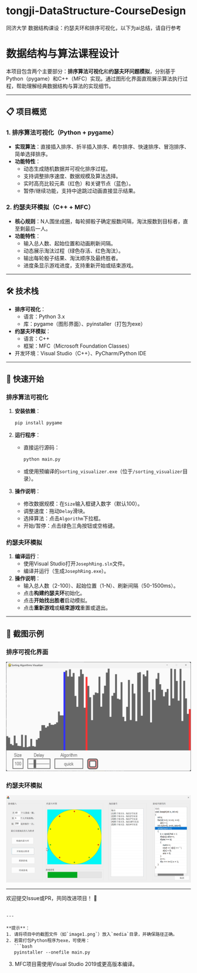 # tongji-DataStructure-CourseDesign
同济大学 数据结构课设：约瑟夫环和排序可视化，以下为ai总结，请自行参考
# 数据结构与算法课程设计

本项目包含两个主要部分：**排序算法可视化**和**约瑟夫环问题模拟**，分别基于Python（pygame）和C++（MFC）实现。通过图形化界面直观展示算法执行过程，帮助理解经典数据结构与算法的实现细节。

---

## 📋 项目概览

### 1. 排序算法可视化（Python + pygame）
- **实现算法**：直接插入排序、折半插入排序、希尔排序、快速排序、冒泡排序、简单选择排序。
- **功能特性**：
  - 动态生成随机数据并可视化排序过程。
  - 支持调整排序速度、数据规模及算法选择。
  - 实时高亮比较元素（红色）和关键节点（蓝色）。
  - 暂停/继续功能，支持中途跳过动画直接显示结果。

### 2. 约瑟夫环模拟（C++ + MFC）
- **核心规则**：N人围坐成圈，每轮掷骰子确定报数间隔，淘汰报数到目标者，直至剩最后一人。
- **功能特性**：
  - 输入总人数、起始位置和动画刷新间隔。
  - 动态展示淘汰过程（绿色存活、红色淘汰）。
  - 输出每轮骰子结果、淘汰顺序及最终胜者。
  - 进度条显示游戏进度，支持重新开始或结束游戏。

---

## 🛠️ 技术栈
- **排序可视化**：
  - 语言：Python 3.x
  - 库：pygame（图形界面）、pyinstaller（打包为exe）
- **约瑟夫环模拟**：
  - 语言：C++
  - 框架：MFC（Microsoft Foundation Classes）
- 开发环境：Visual Studio（C++）、PyCharm/Python IDE

---

## 🚀 快速开始

### 排序算法可视化
1. **安装依赖**：
   ```bash
   pip install pygame
   ```
2. **运行程序**：
   - 直接运行源码：
     ```bash
     python main.py
     ```
   - 或使用预编译的`sorting_visualizer.exe`（位于`/sorting_visualizer`目录）。

3. **操作说明**：
   - 修改数据规模：在`Size`输入框键入数字（默认100）。
   - 调整速度：拖动`Delay`滑块。
   - 选择算法：点击`Algorithm`下拉框。
   - 开始/暂停：点击绿色三角按钮或空格键。

### 约瑟夫环模拟
1. **编译运行**：
   - 使用Visual Studio打开`JosephRing.sln`文件。
   - 编译并运行（生成`JosephRing.exe`）。
2. **操作说明**：
   - 输入总人数（2-100）、起始位置（1-N）、刷新间隔（50-1500ms）。
   - 点击**构建约瑟夫环**初始化。
   - 点击**开始找出胜者**启动模拟。
   - 点击**重新游戏**或**结束游戏**重置或退出。



---

## 📸 截图示例

### 排序可视化界面
![排序可视化](图片1.png)

### 约瑟夫环模拟
![约瑟夫环](图片2.png)

---

欢迎提交Issue或PR，共同改进项目！ 🚀
``` 

---

**提示**：  
1. 请将项目中的截图文件（如`image1.png`）放入`media`目录，并确保路径正确。  
2. 若需打包Python程序为exe，可使用：  
   ```bash
   pyinstaller --onefile main.py
   ```  
3. MFC项目需使用Visual Studio 2019或更高版本编译。
